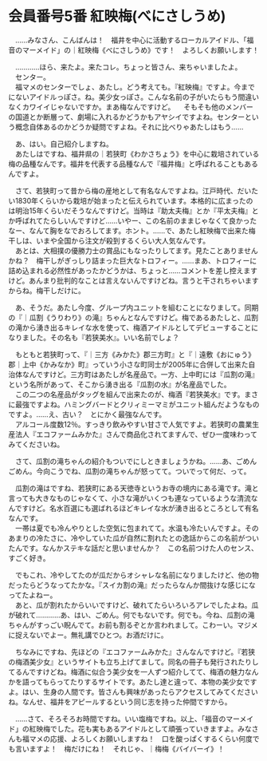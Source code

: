 # 会員番号5番 紅映梅(べにさしうめ)

　……みなさん、こんばんは！　福井を中心に活動するローカルアイドル、「福音のマーメイド」の｜紅映梅《べにさしうめ》です！　よろしくお願いします！

　…………ほら、来たよ。来たコレ。ちょっと皆さん、来ちゃいましたよ。  
　センター。  
　福マメのセンターでしょ、あたし。どう考えても。『紅映梅』ですよ。今までにないアイドルっぽさ。ね。美少女っぽさ。こんな名前の子がいたらもう間違いなくカワイイじゃないですか。まあ梅なんですけど。 
　そもそも他のメンバーの国道とか断層って、劇場に入れるかどうかもアヤシイですよね。センターという概念自体あるのかどうか疑問ですよね。それに比べりゃあたしはもう……

　あ、はい。自己紹介しますね。  
　あたしはですね、福井県の｜若狭町《わかさちょう》を中心に栽培されている梅の品種なんです。福井を代表する品種なんで『福井梅』と呼ばれることもあるんですよ。

　さて、若狭町って昔から梅の産地として有名なんですよね。江戸時代、だいたい1830年くらいから栽培が始まったと伝えられています。本格的に広まったのは明治15年くらいだそうなんですけど。当時は『助太夫梅』とか『平太夫梅』とか呼ばれてたらしいんですけど……いやー、この名前のままじゃなくて良かったなー、なんて胸をなでおろしてます。ホント。……で、あたし紅映梅で出来た梅干しは、いまや全国から注文が殺到するくらい大人気なんです。  
　あとは、大相撲の優勝力士の賞品にもなったりしてます。見たことありませんかね？　梅干しがぎっしり詰まった巨大なトロフィー。……まあ、トロフィーに詰め込まれる必然性があったかどうかは、ちょっと……コメントを差し控えますけど。あんまり批判的なことは言えないんですけどね。言うと干されちゃいますからね。梅干しだけに。

　あ、そうだ。あたし今度、グループ内ユニットを組むことになりまして。同期の『｜瓜割《うりわり》の滝』ちゃんとなんですけど。梅であるあたしと、瓜割の滝から湧き出るキレイな水を使って、梅酒アイドルとしてデビューすることになりました。その名も『若狭美水』。いい名前でしょ？

　もともと若狭町って、『｜三方《みかた》郡三方町』と『｜遠敷《おにゅう》郡｜上中《かみなか》町』っていう小さな町同士が2005年に合併して出来た自治体なんですけど。三方町はあたしが名産品で。一方、上中町には『瓜割の滝』という名所があって、そこから湧き出る『瓜割の水』が名産品でした。  
　この二つの名産品がタッグを組んで出来たのが、梅酒『若狭美水』です。まさに最強ですよね。ハミングバードとクリィミーマミがユニット組んだようなものですよ。……え、古い？　とにかく最強なんです。  
　アルコール度数12％。すっきり飲みやすい甘さで人気ですよ。若狭町の農業生産法人『エコファームみかた』さんで商品化されてますんで、ぜひ一度味わってみてくださいね。

　さて、瓜割の滝ちゃんの紹介もついでにしときましょうかね。……あ、ごめんごめん。今向こうでね、瓜割の滝ちゃんが怒ってて。ついでって何だ、って。

　瓜割の滝はですね、若狭町にある天徳寺というお寺の境内にある滝です。滝と言っても大きなものじゃなくて、小さな滝がいくつも連なっているような清流なんですけど。名水百選にも選ばれるほどキレイな水が湧き出るところとして有名なんです。  
　一帯は夏でも冷んやりとした空気に包まれてて。水温も冷たいんですよ。そのあまりの冷たさに、冷やしていた瓜が自然に割れたとの逸話からこの名前がついたんです。なんかステキな話だと思いませんか？　この名前つけた人のセンス、すごく好き。

　でもこれ、冷やしてたのが瓜だからオシャレな名前になりましたけど、他の物だったらどうなってたかな。『スイカ割の滝』だったらなんか間抜けな感じになってたよねー。  
　あと、瓜が割れたからいいですけど、破れてたらいろいろアレでしたよね。瓜が破れて…………あ、はい、ごめん。何でもないです。何でも。今ね、瓜割の滝ちゃんがすっごい睨んでて。お前も割るぞとか言われまして。こわーい。マジメに捉えないでよー。無礼講でひとつ。お酒だけに。

　ちなみにですね、先ほどの『エコファームみかた』さんなんですけど。『若狭の梅酒美少女』というサイトも立ち上げてまして。同名の冊子も発行されたりしてるんですけどね。梅酒に似合う美少女を一人ずつ紹介してて、梅酒の魅力なんかを語ってもらってたりするサイトです。あたし達と違って、本物の美少女ですよ。はい、生身の人間です。皆さんも興味があったらアクセスしてみてくださいね。なんせ、福井をアピールするという同じ志を持った仲間ですから。

　……さて、そろそろお時間ですね。いい塩梅ですね。以上、「福音のマーメイド」の紅映梅でした。花も実もあるアイドルとして頑張っていきますよ。みなさんも福マメの応援、よろしくお願いしますね！　口を酸っぱくするくらい何度でも言いますよ！　梅だけにね！　それじゃ、｜梅梅《バイバーイ》！　